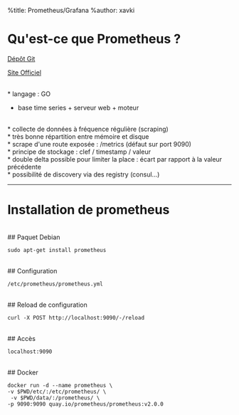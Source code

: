 %title: Prometheus/Grafana
%author: xavki


# Qu'est-ce que Prometheus ?


[Dépôt Git](https://github.com/prometheus/prometheus)

[Site Officiel](https://prometheus.io/)

<br>
* langage : GO

* base time series + serveur web + moteur

<br>
* collecte de données à fréquence régulière (scraping)

<br>
* très bonne répartition entre mémoire et disque

<br>
* scrape d'une route exposée : /metrics (défaut sur port 9090)

<br>
* principe de stockage : clef / timestamp / valeur

<br>
* double delta possible pour limiter la place : écart par rapport à la valeur précédente

<br>
* possibilité de discovery via des registry (consul...)

-------------------------------------------------------------------------------------------


# Installation de prometheus


<br>
## Paquet Debian

```
sudo apt-get install prometheus
```

<br>
## Configuration 

```
/etc/prometheus/prometheus.yml
```

<br>
## Reload de configuration

```
curl -X POST http://localhost:9090/-/reload
```

<br>
## Accès 

```
localhost:9090
```

<br>
## Docker


```
docker run -d --name prometheus \
-v $PWD/etc/:/etc/prometheus/ \
 -v $PWD/data/:/prometheus/ \
-p 9090:9090 quay.io/prometheus/prometheus:v2.0.0
```


